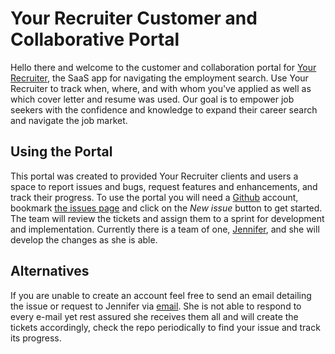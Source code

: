 # Your Recruiter Customer and Collaborative Portal

Hello there and welcome to the customer and collaboration portal for [Your Recruiter](https://your-recruiter.vercel.app), the SaaS app for navigating the employment search. Use Your Recruiter to track when, where, and with whom you've applied as well as which cover letter and resume was used. Our goal is to empower job seekers with the confidence and knowledge to expand their career search and navigate the job market.

## Using the Portal

This portal was created to provided Your Recruiter clients and users a space to report issues and bugs, request features and enhancements, and track their progress. To use the portal you will need a [Github](https://github.com/) account, bookmark [the issues page](https://github.com/JennHaggerty/your-recruiter-reports/issues) and click on the *New issue* button to get started. The team will review the tickets and assign them to a sprint for development and implementation. Currently there is a team of one, [Jennifer](https://www.jenniferhaggerty.com), and she will develop the changes as she is able. 

## Alternatives 

If you are unable to create an account feel free to send an email detailing the issue or request to Jennifer via [email](mailto:thejenniferhaggerty@gmail.com). She is not able to respond to every e-mail yet rest assured she receives them all and will create the tickets accordingly, check the repo periodically to find your issue and track its progress.
